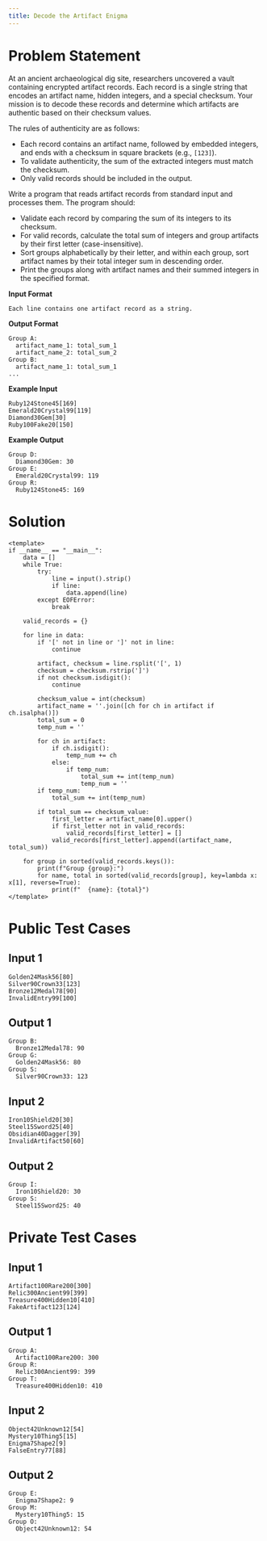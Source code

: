 ```yaml
---
title: Decode the Artifact Enigma
---
```


# Problem Statement

At an ancient archaeological dig site, researchers uncovered a vault containing encrypted artifact records. Each record is a single string that encodes an artifact name, hidden integers, and a special checksum. Your mission is to decode these records and determine which artifacts are authentic based on their checksum values.

The rules of authenticity are as follows:
- Each record contains an artifact name, followed by embedded integers, and ends with a checksum in square brackets (e.g., `[123]`).
- To validate authenticity, the sum of the extracted integers must match the checksum.
- Only valid records should be included in the output.

Write a program that reads artifact records from standard input and processes them. The program should:
- Validate each record by comparing the sum of its integers to its checksum.
- For valid records, calculate the total sum of integers and group artifacts by their first letter (case-insensitive).
- Sort groups alphabetically by their letter, and within each group, sort artifact names by their total integer sum in descending order.
- Print the groups along with artifact names and their summed integers in the specified format.

**Input Format**
```
Each line contains one artifact record as a string.
```

**Output Format**
```
Group A:
  artifact_name_1: total_sum_1
  artifact_name_2: total_sum_2
Group B:
  artifact_name_1: total_sum_1
...
```

**Example Input**
```
Ruby124Stone45[169]
Emerald20Crystal99[119]
Diamond30Gem[30]
Ruby100Fake20[150]
```

**Example Output**
```
Group D:
  Diamond30Gem: 30
Group E:
  Emerald20Crystal99: 119
Group R:
  Ruby124Stone45: 169
```

# Solution

```py3 solution.py -r 'python solution.py'
<template>
if __name__ == "__main__":
    data = []
    while True:
        try:
            line = input().strip()
            if line:
                data.append(line)
        except EOFError:
            break

    valid_records = {}

    for line in data:
        if '[' not in line or ']' not in line:
            continue

        artifact, checksum = line.rsplit('[', 1)
        checksum = checksum.rstrip(']')
        if not checksum.isdigit():
            continue

        checksum_value = int(checksum)
        artifact_name = ''.join([ch for ch in artifact if ch.isalpha()])
        total_sum = 0
        temp_num = ''

        for ch in artifact:
            if ch.isdigit():
                temp_num += ch
            else:
                if temp_num:
                    total_sum += int(temp_num)
                    temp_num = ''
        if temp_num:
            total_sum += int(temp_num)

        if total_sum == checksum_value:
            first_letter = artifact_name[0].upper()
            if first_letter not in valid_records:
                valid_records[first_letter] = []
            valid_records[first_letter].append((artifact_name, total_sum))

    for group in sorted(valid_records.keys()):
        print(f"Group {group}:")
        for name, total in sorted(valid_records[group], key=lambda x: x[1], reverse=True):
            print(f"  {name}: {total}")
</template>
```

# Public Test Cases

## Input 1
```
Golden24Mask56[80]
Silver90Crown33[123]
Bronze12Medal78[90]
InvalidEntry99[100]
```

## Output 1
```
Group B:
  Bronze12Medal78: 90
Group G:
  Golden24Mask56: 80
Group S:
  Silver90Crown33: 123
```

## Input 2
```
Iron10Shield20[30]
Steel15Sword25[40]
Obsidian40Dagger[39]
InvalidArtifact50[60]
```

## Output 2
```
Group I:
  Iron10Shield20: 30
Group S:
  Steel15Sword25: 40
```

# Private Test Cases

## Input 1
```
Artifact100Rare200[300]
Relic300Ancient99[399]
Treasure400Hidden10[410]
FakeArtifact123[124]
```

## Output 1
```
Group A:
  Artifact100Rare200: 300
Group R:
  Relic300Ancient99: 399
Group T:
  Treasure400Hidden10: 410
```

## Input 2
```
Object42Unknown12[54]
Mystery10Thing5[15]
Enigma7Shape2[9]
FalseEntry77[88]
```

## Output 2
```
Group E:
  Enigma7Shape2: 9
Group M:
  Mystery10Thing5: 15
Group O:
  Object42Unknown12: 54
```
